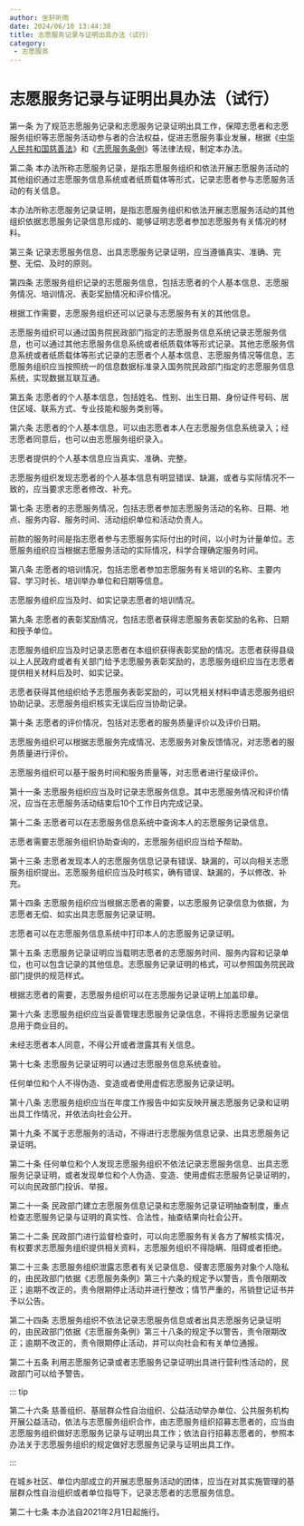 ```yaml
---
author: 坐轩听雨
date: 2024/06/10 13:44:38
title: 志愿服务记录与证明出具办法（试行）
category: 
 - 志愿服务
---
```


# 志愿服务记录与证明出具办法（试行）

第一条  为了规范志愿服务记录和志愿服务记录证明出具工作，保障志愿者和志愿服务组织等志愿服务活动参与者的合法权益，促进志愿服务事业发展，根据《[中华人民共和国慈善法](https://law.iglooblog.top/sociallaw/3.1.html)》和《[志愿服务条例](https://law.iglooblog.top/regulate/4.2.html)》等法律法规，制定本办法。

第二条 本办法所称志愿服务记录，是指志愿服务组织和依法开展志愿服务活动的其他组织通过志愿服务信息系统或者纸质载体等形式，记录志愿者参与志愿服务活动的有关信息。

本办法所称志愿服务记录证明，是指志愿服务组织和依法开展志愿服务活动的其他组织依据志愿服务记录信息形成的、能够证明志愿者参加志愿服务有关情况的材料。

第三条 记录志愿服务信息、出具志愿服务记录证明，应当遵循真实、准确、完整、无偿、及时的原则。

第四条 志愿服务组织记录的志愿服务信息，包括志愿者的个人基本信息、志愿服务情况、培训情况、表彰奖励情况和评价情况。

根据工作需要，志愿服务组织还可以记录与志愿服务有关的其他信息。

志愿服务组织可以通过国务院民政部门指定的志愿服务信息系统记录志愿服务信息，也可以通过其他志愿服务信息系统或者纸质载体等形式记录。其他志愿服务信息系统或者纸质载体等形式记录的志愿者个人基本信息、志愿服务情况等信息，志愿服务组织应当按照统一的信息数据标准录入国务院民政部门指定的志愿服务信息系统，实现数据互联互通。

第五条  志愿者的个人基本信息，包括姓名、性别、出生日期、身份证件号码、居住区域、联系方式、专业技能和服务类别等。

第六条 志愿者的个人基本信息，可以由志愿者本人在志愿服务信息系统录入；经志愿者同意后，也可以由志愿服务组织录入。

  志愿者提供的个人基本信息应当真实、准确、完整。

志愿服务组织发现志愿者的个人基本信息有明显错误、缺漏，或者与实际情况不一致的，应当要求志愿者修改、补充。

第七条  志愿者的志愿服务情况，包括志愿者参加志愿服务活动的名称、日期、地点、服务内容、服务时间、活动组织单位和活动负责人。

前款的服务时间是指志愿者参与志愿服务实际付出的时间，以小时为计量单位。志愿服务组织应当根据志愿服务活动的实际情况，科学合理确定服务时间。

第八条 志愿者的培训情况，包括志愿者参加志愿服务有关培训的名称、主要内容、学习时长、培训举办单位和日期等信息。  

志愿服务组织应当及时、如实记录志愿者的培训情况。

  第九条 志愿者的表彰奖励情况，包括志愿者获得志愿服务表彰奖励的名称、日期和授予单位。

志愿服务组织应当及时记录志愿者在本组织获得表彰奖励的情况。志愿者获得县级以上人民政府或者有关部门给予志愿服务表彰奖励的，志愿服务组织应当在志愿者提供相关材料后及时、如实记录。

志愿者获得其他组织给予志愿服务表彰奖励的，可以凭相关材料申请志愿服务组织协助记录。志愿服务组织核实无误后应当协助记录。

第十条 志愿者的评价情况，包括对志愿者的服务质量评价以及评价日期。

志愿服务组织可以根据志愿服务完成情况、志愿服务对象反馈情况，对志愿者的服务质量进行评价。

志愿服务组织可以基于服务时间和服务质量等，对志愿者进行星级评价。

第十一条 志愿服务组织应当及时记录志愿服务信息。其中志愿服务情况和评价情况，应当在志愿服务活动结束后10个工作日内完成记录。

第十二条  志愿者可以在志愿服务信息系统中查询本人的志愿服务记录信息。

志愿者需要志愿服务组织协助查询的，志愿服务组织应当给予帮助。

第十三条  志愿者发现本人的志愿服务信息记录有错误、缺漏的，可以向相关志愿服务组织提出。志愿服务组织应当及时核实，确有错误、缺漏的，予以修改、补充。

  第十四条 志愿服务组织应当根据志愿者的需要，以志愿服务记录信息为依据，为志愿者无偿、如实出具志愿服务记录证明。

  志愿者可以在志愿服务信息系统中打印本人的志愿服务记录证明。

第十五条 志愿服务记录证明应当载明志愿者的志愿服务时间、服务内容和记录单位，也可以包含记录的其他信息。志愿服务记录证明的格式，可以参照国务院民政部门提供的规范样式。

根据志愿者的需要，志愿服务组织可以在志愿服务记录证明上加盖印章。

  第十六条  志愿服务组织应当妥善管理志愿服务记录信息，不得将志愿服务记录信息用于商业目的。

未经志愿者本人同意，不得公开或者泄露其有关信息。

  第十七条 志愿服务记录证明可以通过志愿服务信息系统查验。

  任何单位和个人不得伪造、变造或者使用虚假志愿服务记录证明。

第十八条 志愿服务组织应当在年度工作报告中如实反映开展志愿服务记录和证明出具工作情况，并依法向社会公开。

第十九条 不属于志愿服务的活动，不得进行志愿服务信息记录、出具志愿服务记录证明。

第二十条 任何单位和个人发现志愿服务组织不依法记录志愿服务信息、出具志愿服务记录证明，或者发现单位和个人伪造、变造、使用虚假志愿服务记录证明的，可以向民政部门投诉、举报。

第二十一条 民政部门建立志愿服务信息记录和志愿服务记录证明抽查制度，重点检查志愿服务记录与证明的真实性、合法性，抽查结果向社会公开。

第二十二条 民政部门进行监督检查时，可以向志愿服务有关各方了解核实情况，有权要求志愿服务组织提供相关资料，志愿服务组织不得隐瞒、阻碍或者拒绝。 

第二十三条 志愿服务组织泄露志愿者有关记录信息、侵害志愿服务对象个人隐私的，由民政部门依据《志愿服务条例》第三十六条的规定予以警告，责令限期改正；逾期不改正的，责令限期停止活动并进行整改；情节严重的，吊销登记证书并予以公告。

第二十四条 志愿服务组织不依法记录志愿服务信息或者出具志愿服务记录证明的，由民政部门依据《志愿服务条例》第三十八条的规定予以警告，责令限期改正；逾期不改正的，责令限期停止活动，并可以向社会和有关单位通报。

第二十五条 利用志愿服务记录或者志愿服务记录证明出具进行营利性活动的，民政部门可以给予警告。

::: tip

第二十六条  慈善组织、基层群众性自治组织、公益活动举办单位、公共服务机构开展公益活动，依法与志愿服务组织合作，由志愿服务组织招募志愿者的，应当由志愿服务组织做好志愿服务记录与证明出具工作；依法自行招募志愿者的，参照本办法关于志愿服务组织的规定做好志愿服务记录与证明出具工作。

:::

在城乡社区、单位内部成立的开展志愿服务活动的团体，应当在对其实施管理的基层群众性自治组织或者单位指导下，记录志愿者的志愿服务信息。

第二十七条 本办法自2021年2月1日起施行。
